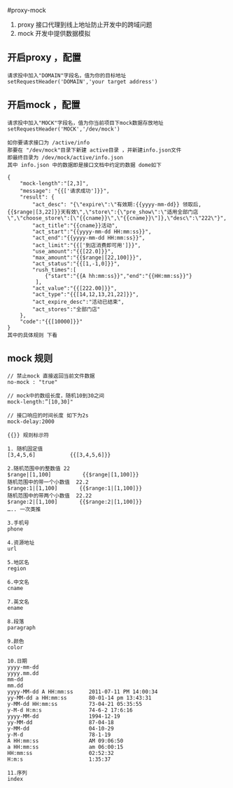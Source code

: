 #proxy-mock
1. proxy 接口代理到线上地址防止开发中的跨域问题
2. mock  开发中提供数据模拟



## 开启proxy ，配置
    请求投中加入"DOMAIN"字段名，值为你的目标地址
    setRequestHeader('DOMAIN','your target address')

## 开启mock ，配置
    请求投中加入"MOCK"字段名，值为你当前项目下mock数据存放地址
    setRequestHeader('MOCK','/dev/mock')

    如你要请求接口为 /active/info
    那要在 "/dev/mock"目录下新建 active目录 ，并新建info.json文件
    即最终目录为 /dev/mock/active/info.json
    其中 info.json 中的数据即是接口文档中约定的数据 dome如下
    
    {
        "mock-length":"[2,3]",
        "message": "{{['请求成功']}}",
        "result": {
            "act_desc": "{\"expire\":\"有效期:{{yyyy-mm-dd}} 领取后,{{$range|[3,22]}}天有效\",\"store\":{\"pre_show\":\"适用全部门店\",\"choose_store\":[\"{{cname}}\",\"{{cname}}\"]},\"desc\":\"222\"}",
            "act_title":"{{cname}}活动",
            "act_start":"{{yyyy-mm-dd HH:mm:ss}}",
            "act_end":"{{yyyy-mm-dd HH:mm:ss}}",
            "act_limit":"{{['到店消费即可用']}}",
            "use_amount":"{{[22.0]}}",
            "max_amount":"{{$range|[22,100]}}",
            "act_status":"{{[1,-1,0]}}",
            "rush_times":[
                {"start":"{{A hh:mm:ss}}","end":"{{HH:mm:ss}}"}
             ],
            "act_value":"{{[222.00]}}",
            "act_type":"{{[14,12,13,21,22]}}",
            "act_expire_desc":"活动已结束",
            "act_stores":"全部门店"
        },
        "code":"{{[10000]}}" 
    }
    其中的具体规则 下看


## mock 规则    

    // 禁止mock 直接返回当前文件数据
    no-mock : "true"

    // mock中的数组长度，随机10到30之间
    mock-length:”[10,30]"

    // 接口响应的时间长度 如下为2s
    mock-delay:2000

    {{}} 规则标示符

    1. 随机固定值
    [3,4,5,6]           {{[3,4,5,6]}}

    2.随机范围中的整数值 22
    $range|[1,100]          {{$range|[1,100]}}
    随机范围中的带一个小数值  22.2
    $range:1|[1,100]       {{$range:1|[1,100]}}
    随机范围中的带两个小数值  22.22
    $range:2|[1,100]       {{$range:2|[1,100]}}
    ….. 一次类推

    3.手机号
    phone

    4.资源地址
    url

    5.地区名
    region

    6.中文名
    cname

    7.英文名
    ename

    8.段落
    paragraph

    9.颜色
    color

    10.日期
    yyyy-mm-dd
    yyyy.mm.dd
    mm-dd
    mm.dd
    yyyy-MM-dd A HH:mm:ss     2011-07-11 PM 14:00:34
    yy-MM-dd a HH:mm:ss       80-01-14 pm 13:43:31
    y-MM-dd HH:mm:ss          73-04-21 05:35:55
    y-M-d H:m:s               74-6-2 17:6:16
    yyyy-MM-dd                1994-12-19
    yy-MM-dd                  87-04-18
    y-MM-dd                   04-10-29
    y-M-d                     78-1-19
    A HH:mm:ss                AM 09:06:50
    a HH:mm:ss                am 06:00:15
    HH:mm:ss                  02:52:32
    H:m:s                     1:35:37

    11.序列
    index

    
